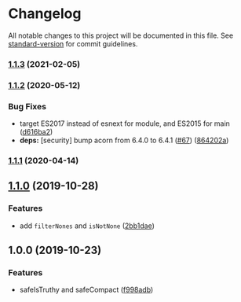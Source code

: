 # Changelog

All notable changes to this project will be documented in this file. See [standard-version](https://github.com/conventional-changelog/standard-version) for commit guidelines.

### [1.1.3](https://github.com/plandek-utils/ts-safe-compact/compare/v1.1.2...v1.1.3) (2021-02-05)

### [1.1.2](https://github.com/plandek-utils/ts-safe-compact/compare/v1.1.1...v1.1.2) (2020-05-12)


### Bug Fixes

* target ES2017 instead of esnext for module, and ES2015 for main ([d616ba2](https://github.com/plandek-utils/ts-safe-compact/commit/d616ba239fd94f2767019cf6e8923a6703517a50))
* **deps:** [security] bump acorn from 6.4.0 to 6.4.1 ([#67](https://github.com/plandek-utils/ts-safe-compact/issues/67)) ([864202a](https://github.com/plandek-utils/ts-safe-compact/commit/864202a2534dcc00926d1ba324b76ab217a0b32d))

### [1.1.1](https://github.com/plandek-utils/ts-safe-compact/compare/v1.1.0...v1.1.1) (2020-04-14)

## [1.1.0](https://github.com/plandek-utils/ts-safe-compact/compare/v1.0.0...v1.1.0) (2019-10-28)


### Features

* add `filterNones` and `isNotNone` ([2bb1dae](https://github.com/plandek-utils/ts-safe-compact/commit/2bb1dae1835f29378a58a55d01810e58dcceb53b))

## 1.0.0 (2019-10-23)


### Features

* safeIsTruthy and safeCompact ([f998adb](https://github.com/plandek-utils/ts-safe-compact/commit/f998adb86bbbcaef3b44e55b6b448384695b7ab5))
